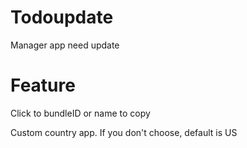 # Todoupdate
Manager app need update

# Feature
Click to bundleID or name to copy

Custom country app. If you don't choose, default is US
